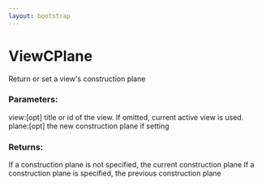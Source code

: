 ```yaml
---
layout: bootstrap
---
```


# ViewCPlane

Return or set a view's construction plane
        

### Parameters:

view:[opt] title or id of the view. If omitted, current active view is used.
plane:[opt] the new construction plane if setting
        

### Returns:


If a construction plane is not specified, the current construction plane
If a construction plane is specified, the previous construction plane
        
